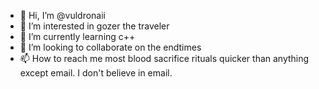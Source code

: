 - 👋 Hi, I’m @vuldronaii
- 👀 I’m interested in gozer the traveler
- 🌱 I’m currently learning c++
- 💞️ I’m looking to collaborate on the endtimes
- 📫 How to reach me most blood sacrifice rituals quicker than anything except email. I don't believe in email. 

<!---
vuldronaii/vuldronaii is a ✨ special ✨ repository because its `README.md` (this file) appears on your GitHub profile.
You can click the Preview link to take a look at your changes.
--->
